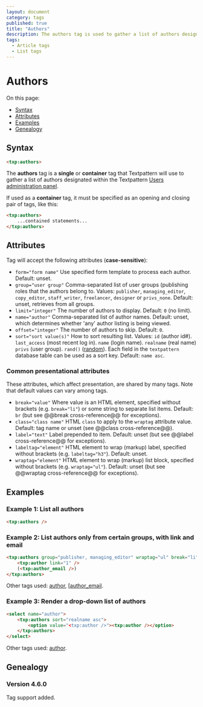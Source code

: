 ```yaml
---
layout: document
category: tags
published: true
title: "Authors"
description: The authors tag is used to gather a list of authors designated within the Textpattern Users administration panel.
tags:
  - Article tags
  - List tags
---
```


# Authors

On this page:

* [Syntax](#user-content-syntax)
* [Attributes](#user-content-attributes)
* [Examples](#user-content-examples)
* [Genealogy](#user-content-genealogy)

## Syntax

~~~ html
<txp:authors>
~~~

The **authors** tag is a __single__ or __container__ tag that Textpattern will use to gather a list of authors designated within the Textpattern [Users administration panel](../administration/users-panel).

If used as a __container__ tag, it must be specified as an opening and closing pair of tags, like this:

~~~ html
<txp:authors>
    ...contained statements...
</txp:authors>
~~~

## Attributes

Tag will accept the following attributes (**case-sensitive**):

* `form="form name"`
Use specified form template to process each author.
Default: unset.
* `group="user group"`
Comma-separated list of user groups (publishing roles that the authors belong to.
Values: `publisher`, `managing_editor`, `copy_editor`, `staff_writer`, `freelancer`, `designer` or `privs_none`.
Default: unset, retrieves from all groups.
* `limit="integer"`
The number of authors to display.
Default: `0` (no limit).
* `name="author"`
Comma-separated list of author names.
Default: unset, which determines whether 'any' author listing is being viewed.
* `offset="integer"`
The number of authors to skip.
Default: `0`.
* `sort="sort value(s)"`
How to sort resulting list.
Values:
`id` (author id#).
`last_access` (most recent log in).
`name` (login name).
`realname` (real name)
`privs` (user group).
`rand()` ([random](http://dev.mysql.com/doc/refman/5.0/en/mathematical-functions.html#function_rand)).
Each field in the `textpattern` database table can be used as a sort key.
Default: `name asc`.

### Common presentational attributes

These attributes, which affect presentation, are shared by many tags. Note that default values can vary among tags.

* `break="value"`
Where value is an HTML element, specified without brackets (e.g. `break="li"`) or some string to separate list items.
Default: `br` (but see @@break cross-reference@@ for exceptions).
* `class="class name"`
HTML `class` to apply to the `wraptag` attribute value.
Default: tag name or unset (see @@class cross-reference@@).
* `label="text"`
Label prepended to item.
Default: unset (but see @@label cross-reference@@ for exceptions).
* `labeltag="element"`
HTML element to wrap (markup) label, specified without brackets (e.g. `labeltag="h3"`).
Default: unset.
* `wraptag="element"`
HTML element to wrap (markup) list block, specified without brackets (e.g. `wraptag="ul"`).
Default: unset (but see @@wraptag cross-reference@@ for exceptions).

## Examples

### Example 1: List all authors

~~~ html
<txp:authors />
~~~

### Example 2: List authors only from certain groups, with link and email

~~~ html
<txp:authors group="publisher, managing_editor" wraptag="ul" break="li">
    <txp:author link="1" />
    (<txp:author_email />)
</txp:authors>
~~~

Other tags used: [author](author), [[author_email](author-email).

### Example 3: Render a drop-down list of authors

~~~ html
<select name="author">
    <txp:authors sort="realname asc">
        <option value="<txp:author />"><txp:author /></option>
    </txp:authors>
</select>
~~~

Other tags used: [author](author).

## Genealogy

### Version 4.6.0

Tag support added.
